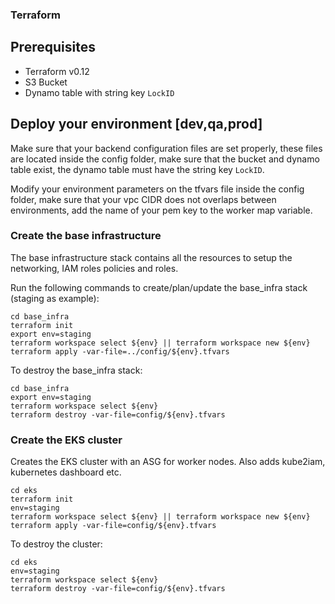 ### Terraform

## Prerequisites

- Terraform v0.12
- S3 Bucket
- Dynamo table with string key `LockID`
## Deploy your environment [dev,qa,prod]

Make sure that your backend configuration files are set properly, these files are located inside the config folder, make sure that the bucket and dynamo table exist, the dynamo table must have the string key `LockID`.

Modify your environment parameters on the tfvars file inside the config folder, make sure that your vpc CIDR does not overlaps between environments, add the name of your pem key to the worker map variable.

### Create the base infrastructure

The base infrastructure stack contains all the resources to setup the networking, IAM roles policies and roles.

Run the following commands to create/plan/update the base_infra stack (staging as example):

```
cd base_infra
terraform init
export env=staging
terraform workspace select ${env} || terraform workspace new ${env}
terraform apply -var-file=../config/${env}.tfvars
```

To destroy the base_infra stack:

```
cd base_infra
export env=staging
terraform workspace select ${env}
terraform destroy -var-file=config/${env}.tfvars

```
### Create the EKS cluster

Creates the EKS cluster with an ASG for worker nodes. Also adds kube2iam, kubernetes dashboard etc.

```
cd eks
terraform init
env=staging
terraform workspace select ${env} || terraform workspace new ${env}
terraform apply -var-file=config/${env}.tfvars
```

To destroy the cluster:

```
cd eks
env=staging
terraform workspace select ${env}
terraform destroy -var-file=config/${env}.tfvars

```

